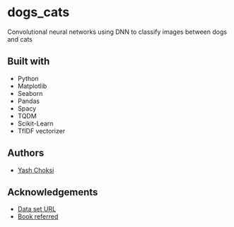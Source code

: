 # dogs_cats
Convolutional neural networks using DNN to classify images between dogs and cats

## Built with
* Python
* Matplotlib
* Seaborn
* Pandas
* Spacy
* TQDM
* Scikit-Learn
* TfIDF vectorizer

## Authors
* [Yash Choksi](https://www.linkedin.com/in/choksiyash/)

## Acknowledgements
* [Data set URL](https://www.kaggle.com/c/quora-insincere-questions-classification)
* [Book referred](https://www.amazon.com/Hands-Machine-Learning-Scikit-Learn-TensorFlow/dp/1491962291)
